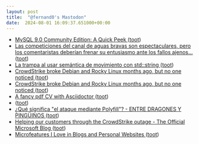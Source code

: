```yaml
---
layout: post
title:  "@fernand0's Mastodon"
date:  2024-08-01 16:09:37.651000+00:00
---
```

*  [MySQL 9.0 Community Edition: A Quick Peek ](https://www.percona.com/blog/mysql-9-0-community-edition-a-quick-peek) ([toot](https://mastodon.social/@fernand0/112887632864606985))
*  [Las competiciones del canal de aguas bravas son espectaculares, pero los comentaristas deberían frenar su entusiasmo ante los fallos ajenos... ](https://mastodon.social/@fernand0/112887603955401349) ([toot](https://mastodon.social/@fernand0/112887603955401349))
*  [La trampa al usar semántica de movimiento con std::string ](https://headerfiles.com/2024/07/17/std-string-move-tramp) ([toot](https://mastodon.social/@fernand0/112887418411773508))
*  [CrowdStrike broke Debian and Rocky Linux months ago, but no one noticed ](https://www.neowin.net/news/crowdstrike-broke-debian-and-rocky-linux-months-ago-but-no-one-noticed) ([toot](https://mastodon.social/@fernand0/112887279937858675))
*  [CrowdStrike broke Debian and Rocky Linux months ago, but no one noticed ](https://www.neowin.net/news/crowdstrike-broke-debian-and-rocky-linux-months-ago-but-no-one-noticed) ([toot](https://mastodon.social/@fernand0/112887078693778187))
*  [A fancy pdf CV with Asciidoctor ](https://jorge.aguilera.soy/blog/2024/cv-asciidoctor.htm) ([toot](https://mastodon.social/@fernand0/112886771955343138))
*  [ ](https://mastodon.social/users/fernand0/statuses/112886634391222618/activity) ([toot](https://mastodon.social/users/fernand0/statuses/112886634391222618/activity))
*  [¿Qué significa "el ataque mediante Polyfill"? - ENTRE DRAGONES Y PINGÜINOS ](https://angelesbroullon.gitlab.io/entredragonesypinguinos/2024/07/03/20240703-el-ataque-via-polyfills) ([toot](https://mastodon.social/@fernand0/112886468275114904))
*  [Helping our customers through the CrowdStrike outage - The Official Microsoft Blog ](https://blogs.microsoft.com/blog/2024/07/20/helping-our-customers-through-the-crowdstrike-outage) ([toot](https://mastodon.social/@fernand0/112886263821462937))
*  [Microfeatures I Love in Blogs and Personal Websites ](https://danilafe.com/blog/blog_microfeatures) ([toot](https://mastodon.social/@fernand0/112886094393915120))
